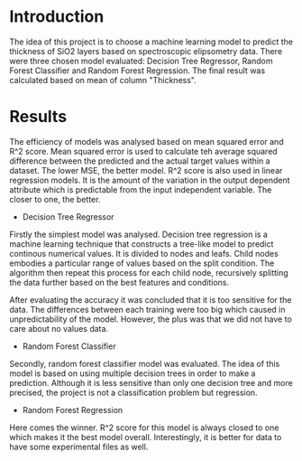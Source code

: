 # Introduction

The idea of this project is to choose a machine learning model to predict the thickness of SiO2 layers based on 
spectroscopic elipsometry data. There were three chosen model evaluated: Decision Tree Regressor, Random Forest Classifier and Random Forest Regression. The final result was calculated based on mean of column "Thickness". 

# Results

The efficiency of models was analysed based on mean squared error and R^2 score. Mean squared error is used to calculate teh average squared difference between the predicted and the actual target values within a dataset. The lower MSE, the better model. R^2 score is also used in linear regression models. It is the amount of the variation in the output dependent attribute which is predictable from the input independent variable. The closer to one, the better. 

- Decision Tree Regressor

Firstly the simplest model was analysed. Decision tree regression is a machine learning technique that constructs a tree-like model to predict continous numerical values. It is divided to nodes and leafs. Child nodes embodies a particular range of values based on the split condition. The algorithm then repeat this process for each child node, recursively splitting the data further based on the best features and conditions.

After evaluating the accuracy it was concluded that it is too sensitive for the data. The differences between each training were too big which caused in unpredictability of the model. However, the plus was that we did not have to care about no values data. 

- Random Forest Classifier 

 Secondly, random forest classifier model was evaluated. The idea of this model is based on using multiple decision trees in order to make a prediction. Although it is less sensitive than only one decision tree and more precised, the project is not a classification problem but regression. 

- Random Forest Regression 

Here comes the winner. R^2 score for this model is always closed to one which makes it the best model overall. Interestingly, it is better for data to have some experimental files as well. 
